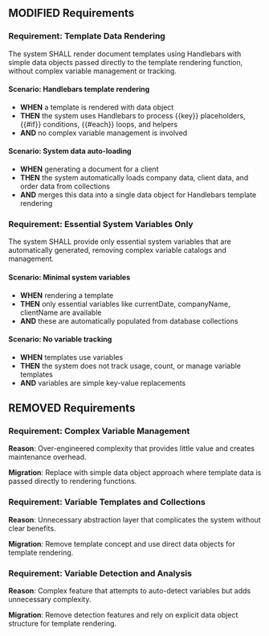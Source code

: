 ## MODIFIED Requirements

### Requirement: Template Data Rendering

The system SHALL render document templates using Handlebars with simple data objects passed directly to the template rendering function, without complex variable management or tracking.

#### Scenario: Handlebars template rendering

- **WHEN** a template is rendered with data object
- **THEN** the system uses Handlebars to process {{key}} placeholders, {{#if}} conditions, {{#each}} loops, and helpers
- **AND** no complex variable management is involved

#### Scenario: System data auto-loading

- **WHEN** generating a document for a client
- **THEN** the system automatically loads company data, client data, and order data from collections
- **AND** merges this data into a single data object for Handlebars template rendering

### Requirement: Essential System Variables Only

The system SHALL provide only essential system variables that are automatically generated, removing complex variable catalogs and management.

#### Scenario: Minimal system variables

- **WHEN** rendering a template
- **THEN** only essential variables like currentDate, companyName, clientName are available
- **AND** these are automatically populated from database collections

#### Scenario: No variable tracking

- **WHEN** templates use variables
- **THEN** the system does not track usage, count, or manage variable templates
- **AND** variables are simple key-value replacements

## REMOVED Requirements

### Requirement: Complex Variable Management

**Reason**: Over-engineered complexity that provides little value and creates maintenance overhead.

**Migration**: Replace with simple data object approach where template data is passed directly to rendering functions.

### Requirement: Variable Templates and Collections

**Reason**: Unnecessary abstraction layer that complicates the system without clear benefits.

**Migration**: Remove template concept and use direct data objects for template rendering.

### Requirement: Variable Detection and Analysis

**Reason**: Complex feature that attempts to auto-detect variables but adds unnecessary complexity.

**Migration**: Remove detection features and rely on explicit data object structure for template rendering.
